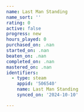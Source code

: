 ```yaml
---
name: Last Man Standing
name_sort: ''
rating: 0
active: false
progress: new
hours_played: 0
purchased_on: .nan
started_on: .nan
beaten_on: .nan
completed_on: .nan
mastered_on: .nan
identifiers:
  - type: steam
    appid: '506540'
    name: Last Man Standing
    synced_on: '2024-10-10'

---
```

